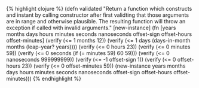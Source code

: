 {% highlight clojure %}
(defn validated
  "Return a function which constructs and instant by calling constructor
after first validting that those arguments are in range and otherwise
plausible. The resulting function will throw an exception if called
with invalid arguments."
  [new-instance]
  (fn [years months days hours minutes seconds nanoseconds
       offset-sign offset-hours offset-minutes]
    (verify (<= 1 months 12))
    (verify (<= 1 days (days-in-month months (leap-year? years))))
    (verify (<= 0 hours 23))
    (verify (<= 0 minutes 59))
    (verify (<= 0 seconds (if (= minutes 59) 60 59)))
    (verify (<= 0 nanoseconds 999999999))
    (verify (<= -1 offset-sign 1))
    (verify (<= 0 offset-hours 23))
    (verify (<= 0 offset-minutes 59))
    (new-instance years months days hours minutes seconds nanoseconds
                  offset-sign offset-hours offset-minutes)))
{% endhighlight %}
